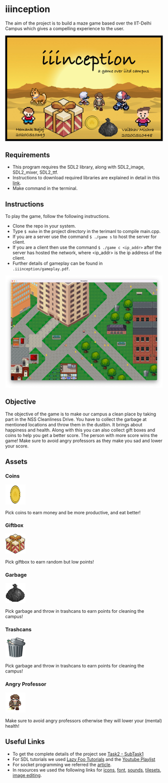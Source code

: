 # iiinception

The aim of the project is to build a maze game based over the IIT-Delhi Campus which gives a compelling experience to the user.

![mainscreen](assets/bg.png "iiinception")

## Requirements
* This program requires the SDL2 library, along with SDL2_image, SDL2_mixer, SDL2_ttf.
* Instructions to download required libraries are explained in detail in this [link](https://lazyfoo.net/tutorials/SDL/01_hello_SDL/index.php).
* Make command in the terminal.

## Instructions
To play the game, follow the following instructions.
* Clone the repo in your system.
* Type `$ make` in the project directory in the terimanl to compile main.cpp.
* If you are a server use the command `$ ./game s` to host the server for client.
* If you are a client then use the command `$ ./game c <ip_addr>` after the server has hosted the network, where <ip_addr> is the ip address of the client.
* Further details of gameplay can be found in ` .iiinception/gameplay.pdf`.

![gameplay](assets/readme.png "Gameplay")

## Objective

The objective of the game is to make our campus a clean place by taking part in the NSS Cleanliness Drive. You have to collect the garbage at mentioned locations and throw them in the dustbin. It brings about happiness and health. Along with this you can also collect gift boxes and coins to help you get a better score. The person with more score wins the game! Make sure to avoid angry professors as they make you sad and lower your score.

## Assets

### Coins
<!-- ![gameplay](assets/coin.png "coins" =64x64) -->
<img src="assets/coin.png" width="64" height="64">

Pick coins to earn money and be more productive, and eat better!

### Giftbox
<!-- ![gameplay](assets/box.png "giftbox" =64x64) -->
<img src="assets/box.png" width="64" height="64">

Pick giftbox to earn random but low points!

### Garbage
<!-- ![gameplay](assets/garbage.png "garbage" =64x64) -->
<img src="assets/garbage.png" width="64" height="64">

Pick garbage and throw in trashcans to earn points for cleaning the campus!

### Trashcans
<!-- ![gameplay](map/can.png "trashcans" =64x64) -->
<img src="map/can.png" width="64" height="64">

Pick garbage and throw in trashcans to earn points for cleaning the campus!

### Angry Professor
<!-- ![gameplay](map/can.png "trashcans" =64x64) -->
<img src="assets/prof.png" width="64" height="64">

Make sure to avoid angry professors otherwise they will lower your (mental) health!

## Useful Links
* To get the complete details of the project see [Task2 - SubTask1](https://www.cse.iitd.ac.in/~rijurekha/cop290_2022.html)
* For SDL tutorials we used [Lazy Foo Tutorials](https://lazyfoo.net/tutorials/SDL/index.php) and the [Youtube Playlist](https://www.youtube.com/watch?v=QQzAHcojEKg&list=RDCMUCAM9ZPgEIdeHAsmG50wqL1g&start_radio=1&rv=QQzAHcojEKg&t=0)
* For socket programming we referred the [article](https://www.geeksforgeeks.org/socket-programming-cc/).
* In resources we used the following links for [icons](https://www.iconsdb.com/), [font](https://www.1001freefonts.com/), [sounds](https://www.soundjay.com/), [tilesets](https://www.vecteezy.com/free-vector/isometric-city), [image editing](https://www.remove.bg/upload).


